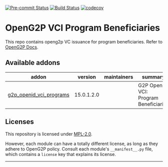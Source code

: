 
<!-- /!\ Non OCA Context : Set here the badge of your runbot / runboat instance. -->
[![Pre-commit Status](https://github.com/OpenG2P/openg2p-vci-beneficiary/actions/workflows/pre-commit.yml/badge.svg?branch=15.0-develop)](https://github.com/OpenG2P/openg2p-vci-beneficiary/actions/workflows/pre-commit.yml?query=branch%3A15.0-develop)
[![Build Status](https://github.com/OpenG2P/openg2p-vci-beneficiary/actions/workflows/test.yml/badge.svg?branch=15.0-develop)](https://github.com/OpenG2P/openg2p-vci-beneficiary/actions/workflows/test.yml?query=branch%3A15.0-develop)
[![codecov](https://codecov.io/gh/openg2p/openg2p-vci-beneficiary/branch/15.0-develop/graph/badge.svg)](https://codecov.io/gh/openg2p/openg2p-vci-beneficiary)
<!-- /!\ Non OCA Context : Set here the badge of your translation instance. -->

<!-- /!\ do not modify above this line -->

# OpenG2P VCI Program Beneficiaries

This repo contains openg2p VC issuance for program beneficiaries. Refer to [OpenG2P Docs](https://docs.openg2p.org).

<!-- /!\ do not modify below this line -->

<!-- prettier-ignore-start -->

[//]: # (addons)

Available addons
----------------
addon | version | maintainers | summary
--- | --- | --- | ---
[g2p_openid_vci_programs](g2p_openid_vci_programs/) | 15.0.1.2.0 |  | G2P OpenID VCI: Program Beneficiaries

[//]: # (end addons)

<!-- prettier-ignore-end -->

## Licenses

This repository is licensed under [MPL-2.0](LICENSE).

However, each module can have a totally different license, as long as they adhere to OpenG2P
policy. Consult each module's `__manifest__.py` file, which contains a `license` key
that explains its license.

----
<!-- /!\ Non OCA Context : Set here the full description of your organization. -->
